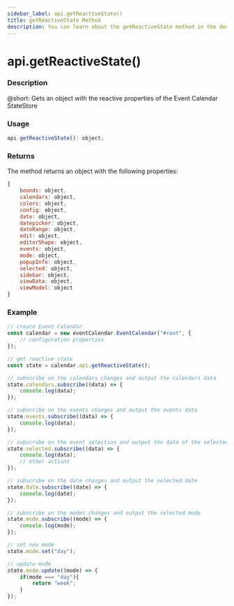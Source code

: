 ```yaml
---
sidebar_label: api.getReactiveState()
title: getReactiveState Method
description: You can learn about the getReactiveState method in the documentation of the DHTMLX JavaScript Event Calendar library. Browse developer guides and API reference, try out code examples and live demos, and download a free 30-day evaluation version of DHTMLX Event Calendar.
---
```


# api.getReactiveState()

### Description

@short: Gets an object with the reactive properties of the Event Calendar StateStore

### Usage

~~~jsx {}
api.getReactiveState(): object;
~~~

### Returns

The method returns an object with the following properties:

~~~jsx {}
{
    bounds: object,
    calendars: object,
    colors: object,
    config: object,
    date: object,
    datepicker: object,
    dateRange: object,
    edit: object,
    editorShape: object,
    events: object,
    mode: object,
    popupInfo: object,
    selected: object,
    sidebar: object,
    viewData: object,
    viewModel: object
}
~~~  

### Example

~~~jsx {6-44}
// create Event Calendar
const calendar = new eventCalendar.EventCalendar("#root", {
    // configuration properties
});

// get reactive state
const state = calendar.api.getReactiveState();

// subscribe on the calendars changes and output the calendars data
state.calendars.subscribe((data) => {
    console.log(data);
});

// subscribe on the events changes and output the events data
state.events.subscribe((data) => {
    console.log(data);
});

// subscribe on the event selection and output the data of the selected event
state.selected.subscribe((data) => {
    console.log(data);
    // other actions
});

// subscribe on the date changes and output the selected date
state.date.subscribe((date) => {
    console.log(date);
});

// subscribe on the modes changes and output the selected mode
state.mode.subscribe((mode) => {
    console.log(mode);
});

// set new mode
state.mode.set("day");

// update mode
state.mode.update((mode) => {
    if(mode === "day"){
        return "week";
    }
});
~~~

